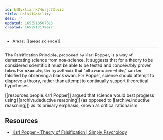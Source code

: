 ```yaml
---
id: k48yxlianrk74urjd73lviz
title: Falsifiability
desc: ''
updated: 1653513507323
created: 1653513179687
---
```


- Areas: [[areas.science]]

---

The Falsification Principle, proposed by Karl Popper, is a way of demarcating science from non-science. It suggests that for a theory to be considered scientific it must be able to be tested and conceivably proven false.
For example, the hypothesis that "all swans are white," can be falsified by observing a black swan.
For Popper, science should attempt to disprove a theory, rather than attempt to continually support theoretical hypotheses.

[[resources.people.Karl Popper]] argued that science would best progress using [[archive.deductive reasoning]] (as opposed to [[archive.inductive reasoning]]) as its primary emphasis, known as critical rationalism.

## Resources

- [Karl Popper - Theory of Falsification | Simply Psychology](https://www.simplypsychology.org/Karl-Popper.html)

